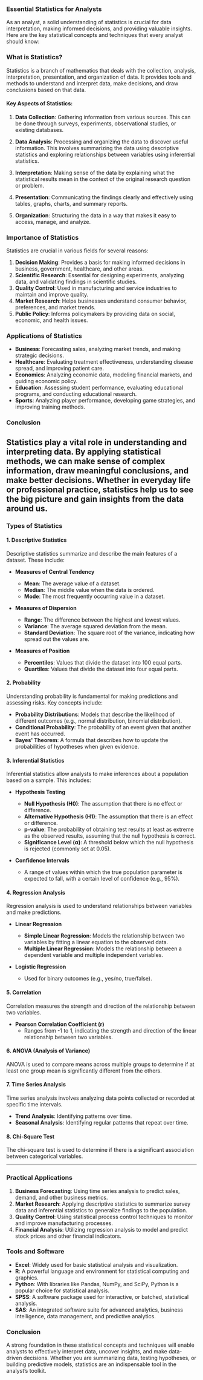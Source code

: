 ### Essential Statistics for Analysts

As an analyst, a solid understanding of statistics is crucial for data interpretation, making informed decisions, and providing valuable insights. Here are the key statistical concepts and techniques that every analyst should know:

### What is Statistics?

Statistics is a branch of mathematics that deals with the collection, analysis, interpretation, presentation, and organization of data. It provides tools and methods to understand and interpret data, make decisions, and draw conclusions based on that data.

#### Key Aspects of Statistics:

1. **Data Collection**: Gathering information from various sources. This can be done through surveys, experiments, observational studies, or existing databases.

2. **Data Analysis**: Processing and organizing the data to discover useful information. This involves summarizing the data using descriptive statistics and exploring relationships between variables using inferential statistics.

3. **Interpretation**: Making sense of the data by explaining what the statistical results mean in the context of the original research question or problem.

4. **Presentation**: Communicating the findings clearly and effectively using tables, graphs, charts, and summary reports.

5. **Organization**: Structuring the data in a way that makes it easy to access, manage, and analyze.

### Importance of Statistics

Statistics are crucial in various fields for several reasons:

1. **Decision Making**: Provides a basis for making informed decisions in business, government, healthcare, and other areas.
2. **Scientific Research**: Essential for designing experiments, analyzing data, and validating findings in scientific studies.
3. **Quality Control**: Used in manufacturing and service industries to maintain and improve quality.
4. **Market Research**: Helps businesses understand consumer behavior, preferences, and market trends.
5. **Public Policy**: Informs policymakers by providing data on social, economic, and health issues.

### Applications of Statistics

- **Business**: Forecasting sales, analyzing market trends, and making strategic decisions.
- **Healthcare**: Evaluating treatment effectiveness, understanding disease spread, and improving patient care.
- **Economics**: Analyzing economic data, modeling financial markets, and guiding economic policy.
- **Education**: Assessing student performance, evaluating educational programs, and conducting educational research.
- **Sports**: Analyzing player performance, developing game strategies, and improving training methods.

### Conclusion

Statistics play a vital role in understanding and interpreting data. By applying statistical methods, we can make sense of complex information, draw meaningful conclusions, and make better decisions. Whether in everyday life or professional practice, statistics help us to see the big picture and gain insights from the data around us.
---

### Types of Statistics

#### 1. **Descriptive Statistics**
Descriptive statistics summarize and describe the main features of a dataset. These include:

- **Measures of Central Tendency**
  - **Mean**: The average value of a dataset.
  - **Median**: The middle value when the data is ordered.
  - **Mode**: The most frequently occurring value in a dataset.

- **Measures of Dispersion**
  - **Range**: The difference between the highest and lowest values.
  - **Variance**: The average squared deviation from the mean.
  - **Standard Deviation**: The square root of the variance, indicating how spread out the values are.

- **Measures of Position**
  - **Percentiles**: Values that divide the dataset into 100 equal parts.
  - **Quartiles**: Values that divide the dataset into four equal parts.

#### 2. **Probability**
Understanding probability is fundamental for making predictions and assessing risks. Key concepts include:

- **Probability Distributions**: Models that describe the likelihood of different outcomes (e.g., normal distribution, binomial distribution).
- **Conditional Probability**: The probability of an event given that another event has occurred.
- **Bayes' Theorem**: A formula that describes how to update the probabilities of hypotheses when given evidence.

#### 3. **Inferential Statistics**
Inferential statistics allow analysts to make inferences about a population based on a sample. This includes:

- **Hypothesis Testing**
  - **Null Hypothesis (H0)**: The assumption that there is no effect or difference.
  - **Alternative Hypothesis (H1)**: The assumption that there is an effect or difference.
  - **p-value**: The probability of obtaining test results at least as extreme as the observed results, assuming that the null hypothesis is correct.
  - **Significance Level (α)**: A threshold below which the null hypothesis is rejected (commonly set at 0.05).

- **Confidence Intervals**
  - A range of values within which the true population parameter is expected to fall, with a certain level of confidence (e.g., 95%).

#### 4. **Regression Analysis**
Regression analysis is used to understand relationships between variables and make predictions.

- **Linear Regression**
  - **Simple Linear Regression**: Models the relationship between two variables by fitting a linear equation to the observed data.
  - **Multiple Linear Regression**: Models the relationship between a dependent variable and multiple independent variables.

- **Logistic Regression**
  - Used for binary outcomes (e.g., yes/no, true/false).

#### 5. **Correlation**
Correlation measures the strength and direction of the relationship between two variables.

- **Pearson Correlation Coefficient (r)**
  - Ranges from -1 to 1, indicating the strength and direction of the linear relationship between two variables.

#### 6. **ANOVA (Analysis of Variance)**
ANOVA is used to compare means across multiple groups to determine if at least one group mean is significantly different from the others.

#### 7. **Time Series Analysis**
Time series analysis involves analyzing data points collected or recorded at specific time intervals.

- **Trend Analysis**: Identifying patterns over time.
- **Seasonal Analysis**: Identifying regular patterns that repeat over time.

#### 8. **Chi-Square Test**
The chi-square test is used to determine if there is a significant association between categorical variables.

---

### Practical Applications

1. **Business Forecasting**: Using time series analysis to predict sales, demand, and other business metrics.
2. **Market Research**: Applying descriptive statistics to summarize survey data and inferential statistics to generalize findings to the population.
3. **Quality Control**: Using statistical process control techniques to monitor and improve manufacturing processes.
4. **Financial Analysis**: Utilizing regression analysis to model and predict stock prices and other financial indicators.

### Tools and Software

- **Excel**: Widely used for basic statistical analysis and visualization.
- **R**: A powerful language and environment for statistical computing and graphics.
- **Python**: With libraries like Pandas, NumPy, and SciPy, Python is a popular choice for statistical analysis.
- **SPSS**: A software package used for interactive, or batched, statistical analysis.
- **SAS**: An integrated software suite for advanced analytics, business intelligence, data management, and predictive analytics.

### Conclusion

A strong foundation in these statistical concepts and techniques will enable analysts to effectively interpret data, uncover insights, and make data-driven decisions. Whether you are summarizing data, testing hypotheses, or building predictive models, statistics are an indispensable tool in the analyst’s toolkit.
